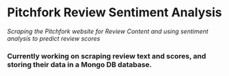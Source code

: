 # Pitchfork Review Sentiment Analysis

*Scraping the Pitchfork website for Review Content and using sentiment analysis to predict review scores*

### Currently working on scraping review text and scores, and storing their data in a Mongo DB database.